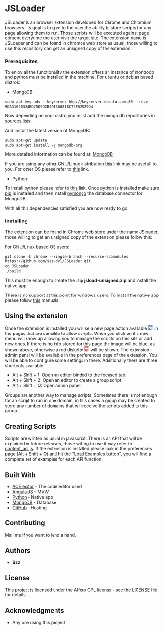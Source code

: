 # JSLoader

JSLoader is an browser extension developed for Chrome and Chromium browsers. Its goal is to give to the user the ability to store scripts for any page allowing them to run. Those scripts will be executed against page content everytime the user visit the target site. The extension name is JSLoader and can be found in chromoe web store as usual, those willing to use this repository can get an unsigned copy of the extension.

### Prerequisites

To enjoy all the functionality the extension offers an instance of mongodb and python must be installed in the machine. For ubuntu or debian based distros:

- MongoDB:

```
sudo apt-key adv --keyserver hkp://keyserver.ubuntu.com:80 --recv 9DA31620334BD75D9DCB49F368818C72E52529D4

```
Now depending on your distro you must add the mongo db repositories in [sources lists](https://docs.mongodb.com/manual/tutorial/install-mongodb-on-ubuntu/#create-a-list-file-for-mongodb)

And install the latest version of MongoDB:

```
sudo apt-get update
sudo apt-get install -y mongodb-org

```

More detailed information can be found at: [MongoDB](https://docs.mongodb.com/manual/tutorial/install-mongodb-on-ubuntu/)

If you are using any other GNU/Linux distribution [this](https://docs.mongodb.com/manual/administration/install-on-linux/) link may be usefull to you.
For other OS please refer to [this](https://docs.mongodb.com/manual/installation/) link.

- Python:

To install python please refer to [this](https://wiki.python.org/moin/BeginnersGuide/Download) link. Once python is installed make sure [pip](https://pip.pypa.io/en/stable/installing/) is installed and then install [pymongo](http://api.mongodb.com/python/current/installation.html) the database connector for MongoDB.

With all this dependencies satisfied you are now ready to go.

### Installing

The extension can be found in Chrome web store under the name JSloader, those willing to get an unsigned copy of the extension please follow this:

For GNU/Linux based OS users:

```
git clone -b chrome --single-branch --recurse-submodules https://github.com/szz-dvl/JSLoader.git
cd JSLoader
./build

```

This must be enough to create the .zip **jsload-unsigned.zip** and install the native app.

There is no support at this point for windows users. To install the native app please follow [this](https://developer.chrome.com/extensions/nativeMessaging) manuals.

## Using the extension

Once the extension is installed you will se a new page action available ![alt text](https://github.com/szz-dvl/JSLoader/blob/master/fg/icons/blue-diskette-16.png) in the pages that are sensible to allow scripts. When you click on it a new menu will show up allowing you to manage the scripts on this site or add new ones. If there is no info stored for this page the image will be blue, as shown above, otherwise a red diskette ![alt text](https://github.com/szz-dvl/JSLoader/blob/master/fg/icons/red-diskette-16.png) will be shown. The extension admin panel will be available in the preferences page of the extension. You will be able to configure some settings in there. Additionally there are three shortcuts available:

- Alt + Shift + 1: Open an editor binded to the focused tab.
- Alt + Shift + 2: Open an editor to create a group script.
- Alt + Shift + Q: Open admin panel.

Groups are another way to manage scripts. Sometimes there is not enough for an script to run in one domain, in this cases a group may be created to store any number of domains that will receive the scripts added to this group.

## Creating Scripts

Scripts are written as usual in javascript. There is an API that will be explained in future releases, those willing to use it may refer to [content_api.js](https://github.com/szz-dvl/JSLoader/blob/master/bg/content_api.js). If the extension is installed please look in the preferences page (Alt + Shift + Q) and hit the "Load Examples button", you will find a complete set of examples for each API function.

## Built With

* [ACE editor](https://ace.c9.io/) - The code editor used
* [AngularJS](https://angularjs.org/) - MVW
* [Python](https://www.python.org/) - Native app
* [MongoDB](https://www.mongodb.com/) - Database
* [GitHub](https://github.com/) - Hosting

## Contributing

Mail me if you want to lend a hand.

## Authors

* **Szz** 

## License

This project is licensed under the Affero GPL license - see the [LICENSE](LICENSE) file for details

## Acknowledgments

* Any one using this project

